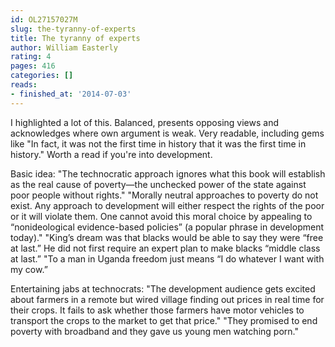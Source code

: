 ```yaml
---
id: OL27157027M
slug: the-tyranny-of-experts
title: The tyranny of experts
author: William Easterly
rating: 4
pages: 416
categories: []
reads:
- finished_at: '2014-07-03'
---
```

I highlighted a lot of this. Balanced, presents opposing views and acknowledges where own argument is weak. Very readable, including gems like "In fact, it was not the first time in history that it was the first time in history." Worth a read if you're into development.

Basic idea:
"The technocratic approach ignores what this book will establish as the real cause of poverty—the unchecked power of the state against poor people without rights."
"Morally neutral approaches to poverty do not exist. Any approach to development will either respect the rights of the poor or it will violate them. One cannot avoid this moral choice by appealing to “nonideological evidence-based policies” (a popular phrase in development today)."
"King’s dream was that blacks would be able to say they were “free at last.” He did not first require an expert plan to make blacks “middle class at last.”
"To a man in Uganda freedom just means “I do whatever I want with my cow.”

Entertaining jabs at technocrats:
"The development audience gets excited about farmers in a remote but wired village finding out prices in real time for their crops. It fails to ask whether those farmers have motor vehicles to transport the crops to the market to get that price."
"They promised to end poverty with broadband and they gave us young men watching porn."
